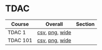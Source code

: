 # TDAC

| Course | Overall | Section |
| ------ | ------- | ------- |
| TDAC 1 | [csv](https://github.com/UCSD-Historical-Enrollment-Data/2025Summer2/blob/main/overall/TDAC%201.csv), [png](https://raw.githubusercontent.com/UCSD-Historical-Enrollment-Data/2025Summer2/main/plot_overall/TDAC%201.png), [wide](https://raw.githubusercontent.com/UCSD-Historical-Enrollment-Data/2025Summer2/main/plot_overall_wide/TDAC%201.png) |  |
| TDAC 101 | [csv](https://github.com/UCSD-Historical-Enrollment-Data/2025Summer2/blob/main/overall/TDAC%20101.csv), [png](https://raw.githubusercontent.com/UCSD-Historical-Enrollment-Data/2025Summer2/main/plot_overall/TDAC%20101.png), [wide](https://raw.githubusercontent.com/UCSD-Historical-Enrollment-Data/2025Summer2/main/plot_overall_wide/TDAC%20101.png) |  |
